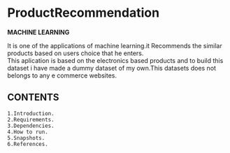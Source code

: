 # ProductRecommendation
<b>MACHINE LEARNING</b>

It is one of the applications of machine learning.it Recommends the similar products based on users choice that he enters.<br>
This aplication is based on the electronics based products and to build this dataset i have made a dummy dataset of my own.This datasets does not belongs to any e commerce websites.

<h2> CONTENTS </h2>

    1.Introduction.
    2.Requirements.
    3.Dependencies.
    4.How to run.
    5.Snapshots.
    6.References.
